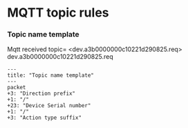 # MQTT topic rules

### Topic name template
Mqtt received topic= <dev.a3b0000000c10221d290825.req>
dev.a3b0000000c10221d290825.req

````mermaid
---
title: "Topic name template"
---
packet
+3: "Direction prefix"
+1: "/"
+23: "Device Serial number"
+1: "/"
+3: "Action type suffix"


````